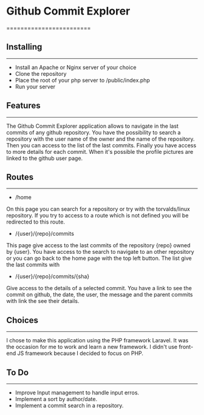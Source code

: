 # Github Commit Explorer
========================
## Installing
-------------

  * Install an Apache or Nginx server of your choice
  * Clone the repository
  * Place the root of your php server to /public/index.php
  * Run your server

## Features
-----------

The Github Commit Explorer application allows to navigate in the last commits of any github repository. You have the possibility to search a repository with the user name of the owner and the name of the repository. Then you can access to the list of the last commits. Finally you have access to more details for each commit. When it's possible the profile pictures are linked to the github user page.

## Routes
---------

  * /home

On this page you can search for a repository or try with the torvalds/linux repository. If you try to access to a route which is not defined you will be redirected to this route.

  * /{user}/{repo}/commits

This page give access to the last commits of the repository {repo} owned by {user}. You have access to the search to navigate to an other repository or you can go back to the home page with the top left button. The list give the last commits with

  * /{user}/{repo}/commits/{sha}

Give access to the details of a selected commit. You have a link to see the commit on github, the date, the user, the message and the parent commits with link the see their details.

## Choices
----------

I chose to make this application using the PHP framework Laravel. It was the occasion for me to work and learn a new framework. I didn't use front-end JS framework because I decided to focus on PHP.

## To Do
--------

 * Improve Input management to handle input erros.
 * Implement a sort by author/date.
 * Implement a commit search in a repository.

